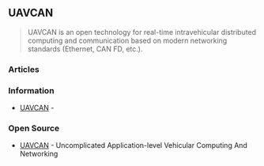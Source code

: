 ## UAVCAN
> UAVCAN is an open technology for real-time intravehicular distributed computing and communication 
> based on modern networking standards (Ethernet, CAN FD, etc.).


### Articles



### Information
- [UAVCAN](https://uavcan.org/) - 


### Open Source
- [UAVCAN](https://github.com/UAVCAN) - Uncomplicated Application-level Vehicular Computing And Networking







